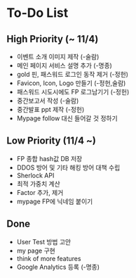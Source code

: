 # To-Do List

## High Priority (~ 11/4)
- 이벤트 소개 이미지 제작 (-술람)
- 메인 페이지 서비스 설명 추가 (-명종)
- gold 핀, 패스워드 로그인 동작 제거 (-정헌)
- Favicon, Icon, Logo 만들기 (-정헌,술람)
- 패스워드 시도시에도 FP 로그남기기 (-정헌)
- 중간보고서 작성 (-술람)
- 중간발표 ppt 제작 (-정헌)
- Mypage follow 대신 들어갈 것 정하기

## Low Priority (11/4 ~)
- FP 종합 hash값 DB 저장
- DDOS 방어 및 기타 해킹 방어 대책 수립
- Sherlock API
- 최적 가중치 계산
- Factor 추가, 제거
- mypage FP에 닉네임 붙이기

## Done
- User Test 방법 고안
- my page 구현
- think of more features
- Google Analytics 등록 (-명종)
